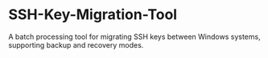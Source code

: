 # SSH-Key-Migration-Tool
A batch processing tool for migrating SSH keys between Windows systems, supporting backup and recovery modes.
